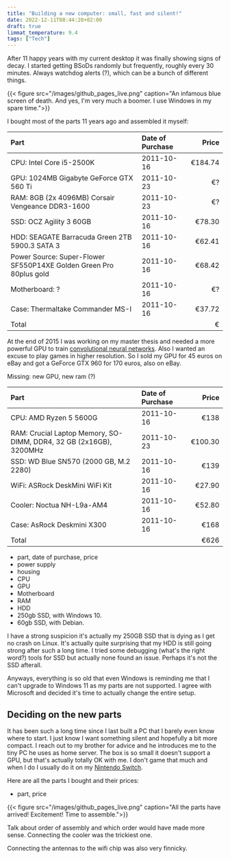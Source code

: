 ```yaml
---
title: "Building a new computer: small, fast and silent!"
date: 2022-12-11T08:44:28+02:00
draft: true
limmat_temperature: 9.4
tags: ["Tech"]
---
```


After 11 happy years with my current desktop it was finally showing signs of decay. I started getting BSoDs randomly but frequently, roughly every 30 minutes. Always watchdog alerts (?), which can be a bunch of different things. 

{{< figure src="/images/github_pages_live.png" caption="An infamous blue screen of death. And yes, I'm very much a boomer. I use Windows in my spare time.">}}

I bought most of the parts 11 years ago and assembled it myself:

| Part | Date of Purchase | Price
| :--- | :--------------- | ----:
| CPU: Intel Core i5-2500K | 2011-10-16 | €184.74
| GPU: 1024MB Gigabyte GeForce GTX 560 Ti | 2011-10-23 | €?
| RAM: 8GB (2x 4096MB) Corsair Vengeance DDR3-1600 | 2011-10-23 | €?
| SSD: OCZ Agility 3 60GB | 2011-10-16 | €78.30
| HDD: SEAGATE Barracuda Green 2TB 5900.3 SATA 3 | 2011-10-16 | €62.41
| Power Source: Super-Flower SF550P14XE Golden Green Pro 80plus gold | 2011-10-16 | €68.42
| Motherboard: ? | 2011-10-16 | €?
| Case: Thermaltake Commander MS-I | 2011-10-16 | €37.72
| Total |  | €

At the end of 2015 I was working on my master thesis and needed a more powerful GPU to train [convolutional neural networks](TODO). Also I wanted an excuse to play games in higher resolution. So I sold my GPU for 45 euros on eBay and got a GeForce GTX 960 for 170 euros, also on eBay.

Missing: new GPU, new ram (?)

| Part | Date of Purchase | Price
| :--- | :--------------- | ----:
| CPU: AMD Ryzen 5 5600G | 2011-10-16 | €138
| RAM: Crucial Laptop Memory, SO-DIMM, DDR4,  32 GB (2x16GB), 3200MHz | 2011-10-23 | €100.30
| SSD: WD Blue SN570 (2000 GB, M.2 2280) | 2011-10-16 | €139
| WiFi: ASRock DeskMini WiFi Kit | 2011-10-16 | €27.90
| Cooler: Noctua NH-L9a-AM4 | 2011-10-16 | €52.80
| Case: AsRock Deskmini X300 | 2011-10-16 | €168
| Total |  | €626


* part, date of purchase, price
* power supply
* housing
* CPU
* GPU
* Motherboard
* RAM
* HDD
* 250gb SSD, with Windows 10.
* 60gb SSD, with Debian.

I have a strong suspicion it's actually my 250GB SSD that is dying as I get no crash on Linux. It's actually quite surprising that my HDD is still going strong after such a long time. I tried some debugging (what's the right word?) tools for SSD but actually none found an issue. Perhaps it's not the SSD afterall.

Anyways, everything is so old that even Windows is reminding me that I can't upgrade to Windows 11 as my parts are not supported. I agree with Microsoft and decided it's time to actually change the entire setup.

## Deciding on the new parts
It has been such a long time since I last built a PC that I barely even know where to start. I just know I want something silent and hopefully a bit more compact. I reach out to my brother for advice and he introduces me to the tiny PC he uses as home server. The box is so small it doesn't support a GPU, but that's actually totally OK with me. I don't game that much and when I do I usually do it on my [Nintendo Switch](TODO).

Here are all the parts I bought and their prices:
* part, price

{{< figure src="/images/github_pages_live.png" caption="All the parts have arrived! Excitement! Time to assemble.">}}

Talk about order of assembly and which order would have made more sense.
Connecting the cooler was the trickiest one.

Connecting the antennas to the wifi chip was also very finnicky.
